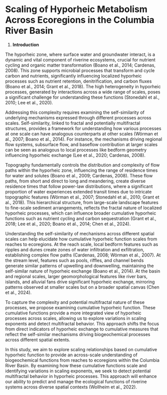 # Scaling of Hyporheic Metabolism Across Ecoregions in the Columbia River Basin

1. **Introduction**

The hyporheic zone, where surface water and groundwater interact, is a dynamic and vital component of riverine ecosystems, crucial for nutrient cycling and organic matter transformation (Boano et al., 2014; Cardenas, 2008). This zone supports microbial processes that transform and cycle carbon and nutrients, significantly influencing localized hyporheic processes such as nutrient retention, denitrification, and carbon fluxes (Boano et al., 2014; Grant et al., 2018). The high heterogeneity in hyporheic processes, generated by interactions across a wide range of scales, poses a significant challenge for understanding these functions (Stonedahl et al., 2010; Lee et al., 2020).

Addressing this complexity requires examining the self-similarity of underlying mechanisms expressed through different processes across scales. Self-similarity, linked to fractal and potentially multifractal structures, provides a framework for understanding how various processes at one scale can have analogous counterparts at other scales (Wörman et al., 2007; Boano et al., 2014). For instance, the mechanisms driving regional flow systems, subsurface flow, and baseflow contribution at larger scales can be seen as analogous to local processes like bedform geometry influencing hyporheic exchange (Lee et al., 2020; Cardenas, 2008).

Topography fundamentally controls the distribution and complexity of flow paths within the hyporheic zone, influencing the range of residence times for water and solutes (Boano et al., 2009; Cardenas, 2008). These flow paths, from short and direct to long and meandering, create diverse residence times that follow power-law distributions, where a significant proportion of water experiences extended transit times due to intricate topographic features (Wörman et al., 2007; Stonedahl et al., 2010; Grant et al., 2018). This hierarchical structure, from large-scale landscape features to fine-scale sediment arrangements, reflects the fractal nature of localized hyporheic processes, which can influence broader cumulative hyporheic functions such as nutrient cycling and carbon sequestration (Grant et al., 2018; Lee et al., 2020; Boano et al., 2014; Chen et al., 2024).

Understanding the self-similarity of mechanisms across different spatial scales can help elucidate how cumulative hyporheic function scales from reaches to ecoregions. At the reach scale, local bedform features such as ripples and dunes create zones of water infiltration and exfiltration, establishing complex flow paths (Cardenas, 2008; Wörman et al., 2007). At the stream level, features such as pools, riffles, and channel bends generate similar patterns of upwelling and downwelling, maintaining the self-similar nature of hyporheic exchange (Boano et al., 2014). At the basin and regional scales, larger geomorphological features like river bars, islands, and alluvial fans drive significant hyporheic exchange, mirroring patterns observed at smaller scales but on a broader spatial canvas (Chen et al., 2024).

To capture the complexity and potential multifractal nature of these processes, we propose examining cumulative hyporheic function. These cumulative functions provide a more integrated view of hyporheic processes across scales, allowing us to explore variations in scaling exponents and detect multifractal behavior. This approach shifts the focus from direct indicators of hyporheic exchange to cumulative measures that reflect the self-similar mechanisms driving biogeochemical processes across different spatial extents.

In this study, we aim to explore scaling relationships based on cumulative hyporheic function to provide an across-scale understanding of biogeochemical functions from reaches to ecoregions within the Columbia River Basin. By examining how these cumulative functions scale and identifying variations in scaling exponents, we seek to detect potential multifractal behavior in hyporheic processes. This approach will enhance our ability to predict and manage the ecological functions of riverine systems across diverse spatial contexts (Wollheim et al., 2022).
